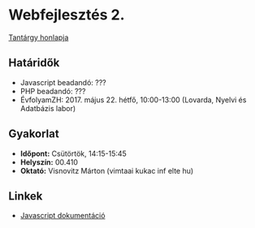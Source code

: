 # Webfejlesztés 2.

[Tantárgy honlapja](http://webprogramozas.inf.elte.hu/webfejl2.php)

## Határidők

* Javascript beadandó: ???
* PHP beadandó: ???
* ÉvfolyamZH: 2017. május 22. hétfő, 10:00-13:00 (Lovarda, Nyelvi és Adatbázis labor)

## Gyakorlat

* **Időpont:** Csütörtök, 14:15-15:45
* **Helyszín:** 00.410
* **Oktató:** Visnovitz Márton (vimtaai kukac inf elte hu)

## Linkek

* [Javascript dokumentáció](https://developer.mozilla.org/en-US/docs/Web/JavaScript)
